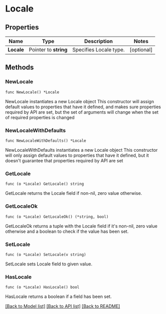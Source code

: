 # Locale

## Properties

Name | Type | Description | Notes
------------ | ------------- | ------------- | -------------
**Locale** | Pointer to **string** | Specifies Locale type. | [optional] 

## Methods

### NewLocale

`func NewLocale() *Locale`

NewLocale instantiates a new Locale object
This constructor will assign default values to properties that have it defined,
and makes sure properties required by API are set, but the set of arguments
will change when the set of required properties is changed

### NewLocaleWithDefaults

`func NewLocaleWithDefaults() *Locale`

NewLocaleWithDefaults instantiates a new Locale object
This constructor will only assign default values to properties that have it defined,
but it doesn't guarantee that properties required by API are set

### GetLocale

`func (o *Locale) GetLocale() string`

GetLocale returns the Locale field if non-nil, zero value otherwise.

### GetLocaleOk

`func (o *Locale) GetLocaleOk() (*string, bool)`

GetLocaleOk returns a tuple with the Locale field if it's non-nil, zero value otherwise
and a boolean to check if the value has been set.

### SetLocale

`func (o *Locale) SetLocale(v string)`

SetLocale sets Locale field to given value.

### HasLocale

`func (o *Locale) HasLocale() bool`

HasLocale returns a boolean if a field has been set.


[[Back to Model list]](../README.md#documentation-for-models) [[Back to API list]](../README.md#documentation-for-api-endpoints) [[Back to README]](../README.md)


